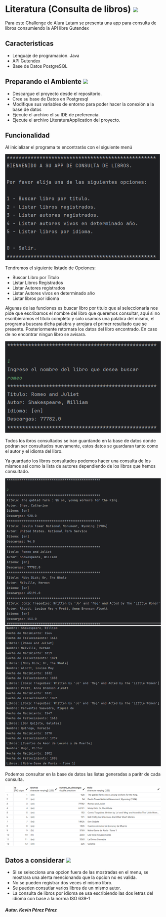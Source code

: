 # Literatura (Consulta de libros) <img src="https://w7.pngwing.com/pngs/776/145/png-transparent-books-illustration-book-book-rectangle-presentation-desktop-wallpaper-thumbnail.png" width="30px">

Para este Challenge de Alura Latam se presenta una app para consulta de libros consumiendo la API libre Gutendex



## Caracteristicas 

- Lenguaje de programacion. Java
- API Gutendex
- Base de Datos PostgreSQL 


## Preparando el Ambiente <img src="https://cdn-icons-png.flaticon.com/512/2071/2071756.png" width="30px">

- Descargue el proyecto desde el repositorio.
- Cree su base de Datos en Postgresql
- Modifique sus variables de entorno para poder hacer la conexión a la base de datos
- Ejecute el archivo el su IDE de preferencia.
- Ejecute el archivo LiteraturaApplication del proyecto.

## Funcionalidad

Al inicializar el programa te encontrarás con el siguiente menú

<img src="https://github.com/Kpp94/literatura/blob/master/img/MenuL.png">

Tendremos el siguiente listado de Opciones:

- Buscar Libro por Titulo
- Listar Libros Registrados
- Listar Autores registrados
- Listar Autores vivos en determinado año
- Listar libros por idioma


Algunas de las funciones es buscar libro por titulo que al seleccionarla nos pide que escribamos el nombre del libro que queremos consultar, aqui si no escribieramos el titulo completo y solo usamos una palabra del mismo, el programa buscara dicha palabra y arrojara el primer resultado que se presente.
Posteriormente retornara los datos del libro encontrado. En caso de no encontrar ningun libro se avisara.

<img src="https://github.com/Kpp94/literatura/blob/master/img/Opcion1L.png">

Todos los ibros consultados se iran guardando en la base de datos donde podran ser consultados nuevamente, estos datos se guardaran tanto como el autor y el idioma del libro.

Ya guardado los libros consultados podemos hacer una consulta de los mismos asi como la lista de autores dependiendo de los libros que hemos consultado.

<img src="https://github.com/Kpp94/literatura/blob/master/img/Opcion2L.png">

<img src="https://github.com/Kpp94/literatura/blob/master/img/Opcion3L.png">

Podemos consultar en la base de datos las listas generadas a paritr de cada consulta.

<img src="https://github.com/Kpp94/literatura/blob/master/img/Lista%20libros.png">

## Datos a considerar <img src="https://w7.pngwing.com/pngs/973/727/png-transparent-amplifier-owner-s-manual-product-manuals-sign-electric-potential-difference-importance-thumbnail.png" width="30px">
- Si se selecciona una opcion fuera de las mostradas en el menu, se mostrara una alerta mencionando que la opcion no es valida.
- No se pueden registrar dos veces el mismo libro.
- Se pueden consutlar varios libros de un mismo autor.
- La consulta de libros por idioma se usa escribiendo las dos letras del idioma con base a la norma ISO 639-1

<h5>Autor. Kevin Pérez Pérez</h5>
